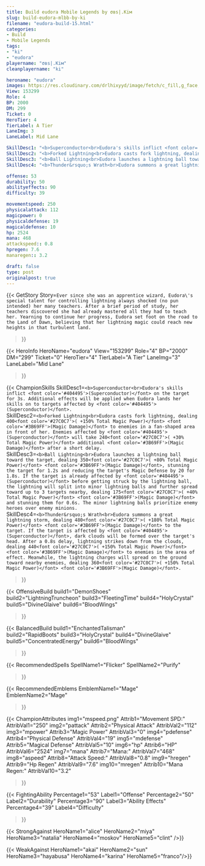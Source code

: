 ```yaml
---
title: Build eudora Mobile Legends by σвѕ|.Kiм
slug: build-eudora-mlbb-by-ki
filename: "eudora-build-15.html"
categories: 
- Build 
- Mobile Legends
tags: 
- "ki"
- "eudora"
playername: "σвѕ|.Kiм"
cleanplayername: "ki"

heroname: "eudora"
images: https://res.cloudinary.com/drlhixyyd/image/fetch/c_fill,g_face,f_auto/https://cdn2-build.mobagenie.my.id/p/images/banner/full/eudora.jpg
View: 153299 
Role: 4 
BP: 2000
DM: 299 
Ticket: 0 
HeroTier: 4 
TierLabel: A Tier 
LaneImg: 3
LaneLabel: Mid Lane 

SkillDesc1: "<b>Superconductor<br>Eudora's skills inflict <font color='#404495'>(Superconductor)</font> on the target for 3s. Additional effects will be applied when Eudora lands her skills on to targets affected by <font color='#404495'>(Superconductor)</font>."   
SkillDesc2: "<b>Forked Lightning<br>Eudora casts fork lightning, dealing 400<font color='#27C0C7'>( +150% Total Magic Power)</font> <font color='#3B69FF'>(Magic Damage)</font> to enemies in a fan-shaped area in front of her. Enemies affected by <font color='#404495'>(Superconductor)</font> will take 240<font color='#27C0C7'>( +30% Total Magic Power)</font> additional <font color='#3B69FF'>(Magic Damage)</font> after a short delay."   
SkillDesc3: "<b>Ball Lightning<br>Eudora launches a lightning ball toward the target, dealing 350<font color='#27C0C7'>( +80% Total Magic Power)</font> <font color='#3B69FF'>(Magic Damage)</font>, stunning the target for 1.2s and reducing the target's Magic Defense by 20 for 1.8s. If the target is already affected by <font color='#404495'>(Superconductor)</font> before getting struck by the lightning ball, the lightning will split into minor lightning balls and further spread toward up to 3 targets nearby, dealing 175<font color='#27C0C7'>( +40% Total Magic Power)</font> <font color='#3B69FF'>(Magic Damage)</font> and stunning them for 0.6s. The minor lightning balls prioritize enemy heroes over enemy minions."   
SkillDesc4: "<b>Thunder&rsquo;s Wrath<br>Eudora summons a great lightning storm, dealing 480<font color='#27C0C7'>( +180% Total Magic Power)</font> <font color='#3B69FF'>(Magic Damage)</font> to the target. If the target is affected by <font color='#404495'>(Superconductor)</font>, dark clouds will be formed over the target's head. After a 0.8s delay, lightning strikes down from the clouds, dealing 440<font color='#27C0C7'>( +150% Total Magic Power)</font> <font color='#3B69FF'>(Magic Damage)</font> to enemies in the area of effect. Meanwhile, the lightning charges will spread on the ground toward nearby enemies, dealing 360<font color='#27C0C7'>( +150% Total Magic Power)</font> <font color='#3B69FF'>(Magic Damage)</font>."  

offense: 53 
durability: 50 
abilityeffects: 90 
difficulty: 39 

movementspeed: 250
physicalattack: 112
magicpower: 0
physicaldefense: 19
magicaldefense: 10
hp: 2524
mana: 468
attackspeed:: 0.8
hpregen: 7.6
manaregen:: 3.2

draft: false
type: post
originalpost: true
---
```



{{< GetStory 
Story=` Ever since she was an apprentice wizard, Eudora\'s special talent for controlling lightning always shocked (no pun intended) her many teachers. After a brief period of study, her teachers discovered she had already mastered all they had to teach her. Yearning to continue her progress, Eudora set foot on the road to the Land of Dawn, believing that her lightning magic could reach new heights in that turbulent land. ` 
>}}

{{< HeroInfo 
HeroName="eudora" 
View="153299" 
Role="4" 
BP="2000" 
DM="299" 
Ticket="0" 
HeroTier="4" 
TierLabel="A Tier" 
LaneImg="3" 
LaneLabel="Mid Lane" 
>}}
 
{{< ChampionSkills 
SkillDesc1=`<b>Superconductor<br>Eudora's skills inflict <font color='#404495'>(Superconductor)</font> on the target for 3s. Additional effects will be applied when Eudora lands her skills on to targets affected by <font color='#404495'>(Superconductor)</font>.`   
SkillDesc2=`<b>Forked Lightning<br>Eudora casts fork lightning, dealing 400<font color='#27C0C7'>( +150% Total Magic Power)</font> <font color='#3B69FF'>(Magic Damage)</font> to enemies in a fan-shaped area in front of her. Enemies affected by <font color='#404495'>(Superconductor)</font> will take 240<font color='#27C0C7'>( +30% Total Magic Power)</font> additional <font color='#3B69FF'>(Magic Damage)</font> after a short delay.`   
SkillDesc3=`<b>Ball Lightning<br>Eudora launches a lightning ball toward the target, dealing 350<font color='#27C0C7'>( +80% Total Magic Power)</font> <font color='#3B69FF'>(Magic Damage)</font>, stunning the target for 1.2s and reducing the target's Magic Defense by 20 for 1.8s. If the target is already affected by <font color='#404495'>(Superconductor)</font> before getting struck by the lightning ball, the lightning will split into minor lightning balls and further spread toward up to 3 targets nearby, dealing 175<font color='#27C0C7'>( +40% Total Magic Power)</font> <font color='#3B69FF'>(Magic Damage)</font> and stunning them for 0.6s. The minor lightning balls prioritize enemy heroes over enemy minions.`   
SkillDesc4=`<b>Thunder&rsquo;s Wrath<br>Eudora summons a great lightning storm, dealing 480<font color='#27C0C7'>( +180% Total Magic Power)</font> <font color='#3B69FF'>(Magic Damage)</font> to the target. If the target is affected by <font color='#404495'>(Superconductor)</font>, dark clouds will be formed over the target's head. After a 0.8s delay, lightning strikes down from the clouds, dealing 440<font color='#27C0C7'>( +150% Total Magic Power)</font> <font color='#3B69FF'>(Magic Damage)</font> to enemies in the area of effect. Meanwhile, the lightning charges will spread on the ground toward nearby enemies, dealing 360<font color='#27C0C7'>( +150% Total Magic Power)</font> <font color='#3B69FF'>(Magic Damage)</font>.`   
>}}

{{< OffensiveBuild 
build1="DemonShoes"  
build2="LightningTruncheon" 
build3="FleetingTime" 
build4="HolyCrystal" 
build5="DivineGlaive" 
build6="BloodWings" 
>}} 

{{< BalancedBuild 
build1="EnchantedTalisman"  
build2="RapidBoots" 
build3="HolyCrystal" 
build4="DivineGlaive" 
build5="ConcentratedEnergy" 
build6="BloodWings" 
>}}


{{< RecommendedSpells 
SpellName1="Flicker" 
SpellName2="Purify" 
>}}  

{{< RecommendedEmblems 
EmblemName1="Mage" 
EmblemName2="Mage" 
>}}   


{{< ChampionAttributes
img1="mspeed.png" Attrib1="Movement SPD:" AttribVal1="250"
img2="pattack" Attrib2="Physical Attack" AttribVal2="112"
img3="mpower" Attrib3="Magic Power" AttribVal3="0"
img4="pdefense" Attrib4="Physical Defense" AttribVal4="19"
img5="mdefense" Attrib5="Magical Defense" AttribVal5="10"
img6="hp" Attrib6="HP" AttribVal6="2524"
img7="mana" Attrib7="Mana:" AttribVal7="468"
img8="aspeed" Attrib8="Attack Speed:" AttribVal8="0.8"
img9="hregen" Attrib9="Hp Regen" AttribVal9="7.6"
img10="mregen" Attrib10="Mana Regen:" AttribVal10="3.2"
>}}


{{< FightingAbility
Percentage1="53" Label1="Offense"
Percentage2="50" Label2="Durability"
Percentage3="90" Label3="Ability Effects"
Percentage4="39" Label4="Difficulty"
 >}}

{{< StrongAgainst 
HeroName1="alice"
HeroName2="miya"
HeroName3="natalia"
HeroName4="moskov"
HeroName5="clint"
/>}}

{{< WeakAgainst
HeroName1="akai"
HeroName2="sun"
HeroName3="hayabusa"
HeroName4="karina"
HeroName5="franco"/>}}
